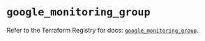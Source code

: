 # `google_monitoring_group`

Refer to the Terraform Registry for docs: [`google_monitoring_group`](https://registry.terraform.io/providers/hashicorp/google-beta/6.49.1/docs/resources/google_monitoring_group).

